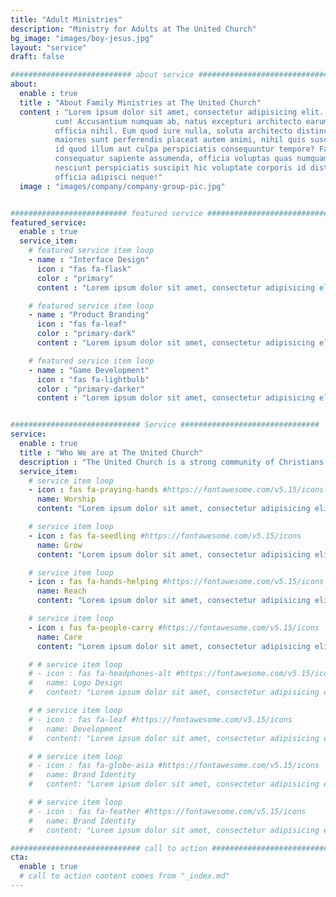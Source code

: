 ```yaml
---
title: "Adult Ministries"
description: "Ministry for Adults at The United Church"
bg_image: "images/boy-jesus.jpg"
layout: "service"
draft: false

########################### about service #############################
about:
  enable : true
  title : "About Family Ministries at The United Church"
  content : "Lorem ipsum dolor sit amet, consectetur adipisicing elit. Voluptate soluta corporis odit, optio
          cum! Accusantium numquam ab, natus excepturi architecto earum ipsa aliquam, illum, omnis rerum, eveniet
          officia nihil. Eum quod iure nulla, soluta architecto distinctio. Nesciunt odio ullam expedita, neque fugit
          maiores sunt perferendis placeat autem animi, nihil quis suscipit quibusdam ut reiciendis doloribus natus nemo
          id quod illum aut culpa perspiciatis consequuntur tempore? Facilis nam vitae iure quisquam eius harum
          consequatur sapiente assumenda, officia voluptas quas numquam placeat, alias molestias nisi laudantium
          nesciunt perspiciatis suscipit hic voluptate corporis id distinctio earum. Dolor reprehenderit fuga dolore
          officia adipisci neque!"
  image : "images/company/company-group-pic.jpg"


########################## featured service ############################
featured_service:
  enable : true
  service_item:
    # featured service item loop
    - name : "Interface Design"
      icon : "fas fa-flask"
      color : "primary"
      content : "Lorem ipsum dolor sit amet, consectetur adipisicing elit. Saepe enim impedit repudiandae omnis est temporibus."

    # featured service item loop
    - name : "Product Branding"
      icon : "fas fa-leaf"
      color : "primary-dark"
      content : "Lorem ipsum dolor sit amet, consectetur adipisicing elit. Saepe enim impedit repudiandae omnis est temporibus."

    # featured service item loop
    - name : "Game Development"
      icon : "fas fa-lightbulb"
      color : "primary-darker"
      content : "Lorem ipsum dolor sit amet, consectetur adipisicing elit. Saepe enim impedit repudiandae omnis est temporibus."


############################# Service ###############################
service:
  enable : true
  title : "Who We are at The United Church"
  description : "The United Church is a strong community of Christians who seek to glorify God. </br> We seek to do this in a number of ways."
  service_item:
    # service item loop
    - icon : fas fa-praying-hands #https://fontawesome.com/v5.15/icons
      name: Worship
      content: "Lorem ipsum dolor sit amet, consectetur adipisicing elit, sed do eiusmod tempor incididunt ut"

    # service item loop
    - icon : fas fa-seedling #https://fontawesome.com/v5.15/icons
      name: Grow
      content: "Lorem ipsum dolor sit amet, consectetur adipisicing elit, sed do eiusmod tempor incididunt ut"

    # service item loop
    - icon : fas fa-hands-helping #https://fontawesome.com/v5.15/icons
      name: Reach
      content: "Lorem ipsum dolor sit amet, consectetur adipisicing elit, sed do eiusmod tempor incididunt ut"

    # service item loop
    - icon : fas fa-people-carry #https://fontawesome.com/v5.15/icons
      name: Care
      content: "Lorem ipsum dolor sit amet, consectetur adipisicing elit, sed do eiusmod tempor incididunt ut"

    # # service item loop
    # - icon : fas fa-headphones-alt #https://fontawesome.com/v5.15/icons
    #   name: Logo Design
    #   content: "Lorem ipsum dolor sit amet, consectetur adipisicing elit, sed do eiusmod tempor incididunt ut"

    # # service item loop
    # - icon : fas fa-leaf #https://fontawesome.com/v5.15/icons
    #   name: Development
    #   content: "Lorem ipsum dolor sit amet, consectetur adipisicing elit, sed do eiusmod tempor incididunt ut"

    # # service item loop
    # - icon : fas fa-globe-asia #https://fontawesome.com/v5.15/icons
    #   name: Brand Identity
    #   content: "Lorem ipsum dolor sit amet, consectetur adipisicing elit, sed do eiusmod tempor incididunt ut"

    # # service item loop
    # - icon : fas fa-feather #https://fontawesome.com/v5.15/icons
    #   name: Brand Identity
    #   content: "Lorem ipsum dolor sit amet, consectetur adipisicing elit, sed do eiusmod tempor incididunt ut"

############################# call to action #################################
cta:
  enable : true
  # call to action content comes from "_index.md"
---
```


